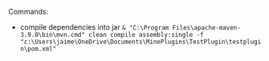 
Commands:
 - compile dependencies into jar `& "C:\Program Files\apache-maven-3.9.0\bin\mvn.cmd" clean compile assembly:single -f "c:\Users\jaime\OneDrive\Documents\MinePlugins\TestPlugin\testplugin\pom.xml"`